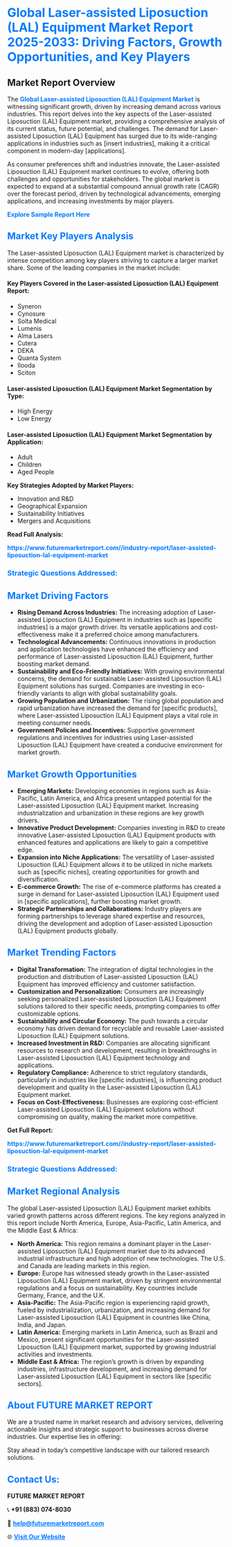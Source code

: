 <h1 style="color: #007BFF;">Global Laser-assisted Liposuction (LAL) Equipment Market Report 2025-2033: Driving Factors, Growth Opportunities, and Key Players</h1>

<section id="overview">
<h2>Market Report Overview</h2>
<p>The <a href="https://www.futuremarketreport.com//industry-report/laser-assisted-liposuction-lal-equipment-market" style="color: #007BFF; text-decoration: none;"><strong>Global Laser-assisted Liposuction (LAL) Equipment Market</strong></a> is witnessing significant growth, driven by increasing demand across various industries. This report delves into the key aspects of the Laser-assisted Liposuction (LAL) Equipment market, providing a comprehensive analysis of its current status, future potential, and challenges. The demand for Laser-assisted Liposuction (LAL) Equipment has surged due to its wide-ranging applications in industries such as [insert industries], making it a critical component in modern-day [applications].</p>
<p>As consumer preferences shift and industries innovate, the Laser-assisted Liposuction (LAL) Equipment market continues to evolve, offering both challenges and opportunities for stakeholders. The global market is expected to expand at a substantial compound annual growth rate (CAGR) over the forecast period, driven by technological advancements, emerging applications, and increasing investments by major players.</p>
</section>

<section id="overview">
<p><a href="https://www.futuremarketreport.com//request-sample/reportId=52743" style="color: #007BFF; text-decoration: none;"><strong>Explore Sample Report Here</strong></a></p>
</section>

<section id="key-players">
<h2 style="color: #007BFF;">Market Key Players Analysis</h2>
<p>The Laser-assisted Liposuction (LAL) Equipment market is characterized by intense competition among key players striving to capture a larger market share. Some of the leading companies in the market include:</p>
<h4>Key Players Covered in the Laser-assisted Liposuction (LAL) Equipment Report:</h4>
<ul><li>Syneron</li><li>Cynosure</li><li>Solta Medical</li><li>Lumenis</li><li>Alma Lasers</li><li>Cutera</li><li>DEKA</li><li>Quanta System</li><li>Ilooda</li><li>Sciton</li></ul>
<h4>Laser-assisted Liposuction (LAL) Equipment Market Segmentation by Type:</h4>
<ul><li>High Energy</li><li>Low Energy</li></ul>

<h4>Laser-assisted Liposuction (LAL) Equipment Market Segmentation by Application:</h4>
<ul><li>Adult</li><li>Children</li><li>Aged People</li></ul>
<p><strong>Key Strategies Adopted by Market Players:</strong></p>
<ul>
<li>Innovation and R&D</li>
<li>Geographical Expansion</li>
<li>Sustainability Initiatives</li>
<li>Mergers and Acquisitions</li>
</ul>
</section>

<section>
<p><strong>Read Full Analysis: </strong></p><a href="https://www.futuremarketreport.com//industry-report/laser-assisted-liposuction-lal-equipment-market" style="color: #007BFF; text-decoration: none;"><strong>https://www.futuremarketreport.com//industry-report/laser-assisted-liposuction-lal-equipment-market</strong></a>
<h3 style="color: #007BFF;">Strategic Questions Addressed:</h3>
</section>

<section id="driving-factors">
<h2 style="color: #007BFF;">Market Driving Factors</h2>
<ul>
<li><strong>Rising Demand Across Industries:</strong> The increasing adoption of Laser-assisted Liposuction (LAL) Equipment in industries such as [specific industries] is a major growth driver. Its versatile applications and cost-effectiveness make it a preferred choice among manufacturers.</li>
<li><strong>Technological Advancements:</strong> Continuous innovations in production and application technologies have enhanced the efficiency and performance of Laser-assisted Liposuction (LAL) Equipment, further boosting market demand.</li>
<li><strong>Sustainability and Eco-Friendly Initiatives:</strong> With growing environmental concerns, the demand for sustainable Laser-assisted Liposuction (LAL) Equipment solutions has surged. Companies are investing in eco-friendly variants to align with global sustainability goals.</li>
<li><strong>Growing Population and Urbanization:</strong> The rising global population and rapid urbanization have increased the demand for [specific products], where Laser-assisted Liposuction (LAL) Equipment plays a vital role in meeting consumer needs.</li>
<li><strong>Government Policies and Incentives:</strong> Supportive government regulations and incentives for industries using Laser-assisted Liposuction (LAL) Equipment have created a conducive environment for market growth.</li>
</ul>
</section>

<section id="growth-opportunities">
<h2 style="color: #007BFF;">Market Growth Opportunities</h2>
<ul>
<li><strong>Emerging Markets:</strong> Developing economies in regions such as Asia-Pacific, Latin America, and Africa present untapped potential for the Laser-assisted Liposuction (LAL) Equipment market. Increasing industrialization and urbanization in these regions are key growth drivers.</li>
<li><strong>Innovative Product Development:</strong> Companies investing in R&D to create innovative Laser-assisted Liposuction (LAL) Equipment products with enhanced features and applications are likely to gain a competitive edge.</li>
<li><strong>Expansion into Niche Applications:</strong> The versatility of Laser-assisted Liposuction (LAL) Equipment allows it to be utilized in niche markets such as [specific niches], creating opportunities for growth and diversification.</li>
<li><strong>E-commerce Growth:</strong> The rise of e-commerce platforms has created a surge in demand for Laser-assisted Liposuction (LAL) Equipment used in [specific applications], further boosting market growth.</li>
<li><strong>Strategic Partnerships and Collaborations:</strong> Industry players are forming partnerships to leverage shared expertise and resources, driving the development and adoption of Laser-assisted Liposuction (LAL) Equipment products globally.</li>
</ul>
</section>

<section id="trending-factors">
<h2 style="color: #007BFF;">Market Trending Factors</h2>
<ul>
<li><strong>Digital Transformation:</strong> The integration of digital technologies in the production and distribution of Laser-assisted Liposuction (LAL) Equipment has improved efficiency and customer satisfaction.</li>
<li><strong>Customization and Personalization:</strong> Consumers are increasingly seeking personalized Laser-assisted Liposuction (LAL) Equipment solutions tailored to their specific needs, prompting companies to offer customizable options.</li>
<li><strong>Sustainability and Circular Economy:</strong> The push towards a circular economy has driven demand for recyclable and reusable Laser-assisted Liposuction (LAL) Equipment solutions.</li>
<li><strong>Increased Investment in R&D:</strong> Companies are allocating significant resources to research and development, resulting in breakthroughs in Laser-assisted Liposuction (LAL) Equipment technology and applications.</li>
<li><strong>Regulatory Compliance:</strong> Adherence to strict regulatory standards, particularly in industries like [specific industries], is influencing product development and quality in the Laser-assisted Liposuction (LAL) Equipment market.</li>
<li><strong>Focus on Cost-Effectiveness:</strong> Businesses are exploring cost-efficient Laser-assisted Liposuction (LAL) Equipment solutions without compromising on quality, making the market more competitive.</li>
</ul>
</section>

<section>
<p><strong>Get Full Report: </strong></p><a href="https://www.futuremarketreport.com//industry-report/laser-assisted-liposuction-lal-equipment-market" style="color: #007BFF; text-decoration: none;"><strong>https://www.futuremarketreport.com//industry-report/laser-assisted-liposuction-lal-equipment-market</strong></a>
<h3 style="color: #007BFF;">Strategic Questions Addressed:</h3>
</section>


<section id="regional-analysis">
<h2 style="color: #007BFF;">Market Regional Analysis</h2>
<p>The global Laser-assisted Liposuction (LAL) Equipment market exhibits varied growth patterns across different regions. The key regions analyzed in this report include North America, Europe, Asia-Pacific, Latin America, and the Middle East & Africa:</p>
<ul>
<li><strong>North America:</strong> This region remains a dominant player in the Laser-assisted Liposuction (LAL) Equipment market due to its advanced industrial infrastructure and high adoption of new technologies. The U.S. and Canada are leading markets in this region.</li>
<li><strong>Europe:</strong> Europe has witnessed steady growth in the Laser-assisted Liposuction (LAL) Equipment market, driven by stringent environmental regulations and a focus on sustainability. Key countries include Germany, France, and the U.K.</li>
<li><strong>Asia-Pacific:</strong> The Asia-Pacific region is experiencing rapid growth, fueled by industrialization, urbanization, and increasing demand for Laser-assisted Liposuction (LAL) Equipment in countries like China, India, and Japan.</li>
<li><strong>Latin America:</strong> Emerging markets in Latin America, such as Brazil and Mexico, present significant opportunities for the Laser-assisted Liposuction (LAL) Equipment market, supported by growing industrial activities and investments.</li>
<li><strong>Middle East & Africa:</strong> The region’s growth is driven by expanding industries, infrastructure development, and increasing demand for Laser-assisted Liposuction (LAL) Equipment in sectors like [specific sectors].</li>
</ul>
</section>

<footer>
<h2 style="color: #007BFF;">About FUTURE MARKET REPORT</h2>
<p>We are a trusted name in market research and advisory services, delivering actionable insights and strategic support to businesses across diverse industries. Our expertise lies in offering:</p>

<p>Stay ahead in today’s competitive landscape with our tailored research solutions.</p>

<h2 style="color: #007BFF;">Contact Us:</h2>
<p><strong>FUTURE MARKET REPORT</strong></p>
<p>📞 <strong>+91 (883) 074-8030</strong></p>
<p>📧 <strong><a href="mailto:help@futuremarketreport.com" style="color: #007BFF;">help@futuremarketreport.com</a></strong></p>
<p>🌐 <strong><a href="https://www.futuremarketreport.com/" style="color: #007BFF;">Visit Our Website</a></strong></p>
</footer>